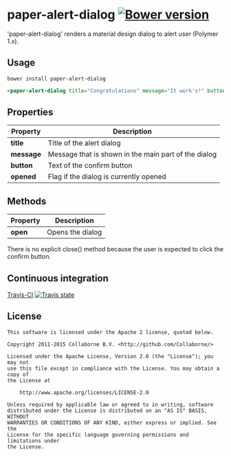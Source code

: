 paper-alert-dialog [![Bower version](https://badge.fury.io/bo/paper-alert-dialog.svg)](http://badge.fury.io/bo/paper-alert-dialog)
=========

'paper-alert-dialog' renders a material design dialog to alert user (Polymer 1.x).


## Usage

`bower install paper-alert-dialog`

```html
<paper-alert-dialog title="Congratulations" message="It work's!" button="OK"></paper-alert-dialog>
```


## Properties

Property    | Description                                    
----------- | -----------------------------------------------
**title**   | Title of the alert dialog
**message** | Message that is shown in the main part of the dialog
**button**  | Text of the confirm button
**opened**  | Flag if the dialog is currently opened


## Methods

Property | Description                                    
-------- | ----------------
**open** | Opens the dialog

There is no explicit close() method because the user is expected to click the confirm button.


## Continuous integration

[Travis-CI](https://travis-ci.org/Collaborne/paper-alert-dialog) [![Travis state](https://travis-ci.org/Collaborne/paper-alert-dialog.svg?branch=master)](https://travis-ci.org/Collaborne/paper-alert-dialog)


## License

    This software is licensed under the Apache 2 license, quoted below.

    Copyright 2011-2015 Collaborne B.V. <http://github.com/Collaborne/>

    Licensed under the Apache License, Version 2.0 (the "License"); you may not
    use this file except in compliance with the License. You may obtain a copy of
    the License at

        http://www.apache.org/licenses/LICENSE-2.0

    Unless required by applicable law or agreed to in writing, software
    distributed under the License is distributed on an "AS IS" BASIS, WITHOUT
    WARRANTIES OR CONDITIONS OF ANY KIND, either express or implied. See the
    License for the specific language governing permissions and limitations under
    the License.
    
